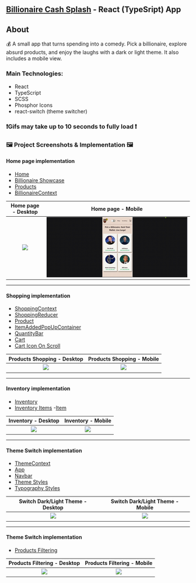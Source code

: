 ## [Billionaire Cash Splash](https://""/) - React (TypeSript) App

## About

💰 A small app that turns spending into a comedy. Pick a billionaire, explore absurd products, and enjoy the laughs with a dark or light theme. It also includes a mobile view.

### Main Technologies:

-   React
-   TypeScript
-   SCSS
-   Phosphor Icons
-   react-switch (theme switcher)

### ❗Gifs may take up to 10 seconds to fully load ❗

### 🖼️ Project Screenshots & Implementation 🖼️

#### Home page implementation

-   [Home](https://github.com/flnx/Billionaire-Cash-Splash/blob/main/src/pages/Home.tsx)
-   [Billionaire Showcase](https://github.com/flnx/Billionaire-Cash-Splash/blob/main/src/components/Showcase/Showcase.tsx)
-   [Products](https://github.com/flnx/Billionaire-Cash-Splash/blob/main/src/components/Products/Products.tsx)
-   [BillionaireContext](https://github.com/flnx/Billionaire-Cash-Splash/blob/main/src/context/BillionaireContext.tsx)

|          Home page - Desktop          |            Home page - Mobile            |
| :-----------------------------------: | :--------------------------------------: |
| ![](./screenshots/1-home-desktop.gif) | ![](./screenshots/1%20home%20mobile.gif) |

---

#### Shopping implementation

-   [ShoppingContext](https://github.com/flnx/Billionaire-Cash-Splash/blob/main/src/context/ShoppingContext.tsx)
-   [ShoppingReducer](https://github.com/flnx/Billionaire-Cash-Splash/blob/main/src/utils/ShoppingCartReducer.ts)
-   [Product](https://github.com/flnx/Billionaire-Cash-Splash/blob/main/src/components/Products/Product.tsx)
-   [ItemAddedPopUpContainer](https://github.com/flnx/Billionaire-Cash-Splash/blob/main/src/components/PopUpContainer/PopUpContainer.tsx)
-   [QuantityBar](https://github.com/flnx/Billionaire-Cash-Splash/blob/main/src/components/QuantityBar/QuantityBar.tsx)
-   [Cart](https://github.com/flnx/Billionaire-Cash-Splash/blob/main/src/components/Cart/Cart.tsx)
-   [Cart Icon On Scroll](https://github.com/flnx/Billionaire-Cash-Splash/blob/main/src/hooks/useShowCartIcon.tsx)

|          Products Shopping - Desktop          |          Products Shopping - Mobile          |
| :-------------------------------------------: | :------------------------------------------: |
| ![](./screenshots/2%20shopping%20desktop.gif) | ![](./screenshots/2%20shopping%20mobile.gif) |

---

#### Inventory implementation

-   [Inventory](https://github.com/flnx/Billionaire-Cash-Splash/blob/main/src/pages/Inventory.tsx)
-   [Inventory Items](https://github.com/flnx/Billionaire-Cash-Splash/blob/main/src/components/InventoryItems/InventoryItems.tsx) -[Item](https://github.com/flnx/Billionaire-Cash-Splash/blob/main/src/components/InventoryItems/Item.tsx)

|              Inventory - Desktop               |              Inventory - Mobile               |
| :--------------------------------------------: | :-------------------------------------------: |
| ![](./screenshots/3%20inventory%20desktop.gif) | ![](./screenshots/3%20inventory%20mobile.gif) |

---

#### Theme Switch implementation

-   [ThemeContext](https://github.com/flnx/Billionaire-Cash-Splash/blob/main/src/context/ThemeContext.tsx)
-   [App](https://github.com/flnx/Billionaire-Cash-Splash/blob/main/src/App.tsx)
-   [Navbar](https://github.com/flnx/Billionaire-Cash-Splash/blob/main/src/components/Navbar/Navbar.tsx)
-   [Theme Styles](https://github.com/flnx/Billionaire-Cash-Splash/blob/main/src/styles/theme.scss)
-   [Typography Styles](https://github.com/flnx/Billionaire-Cash-Splash/blob/main/src/styles/typography.scss)

|         Switch Dark/Light Theme - Desktop         |         Switch Dark/Light Theme - Mobile         |
| :-----------------------------------------------: | :----------------------------------------------: |
| ![](./screenshots/4%20dark%20theme%20desktop.gif) | ![](./screenshots/4%20dark%20theme%20mobile.gif) |

---

#### Theme Switch implementation

-   [Products Filtering](https://github.com/flnx/Billionaire-Cash-Splash/blob/main/src/components/Products/Products.tsx)

|        Products Filtering - Desktop         |        Products Filtering - Mobile         |
| :-----------------------------------------: | :----------------------------------------: |
| ![](./screenshots/5%20filter%20desktop.gif) | ![](./screenshots/5%20filter%20mobile.gif) |
